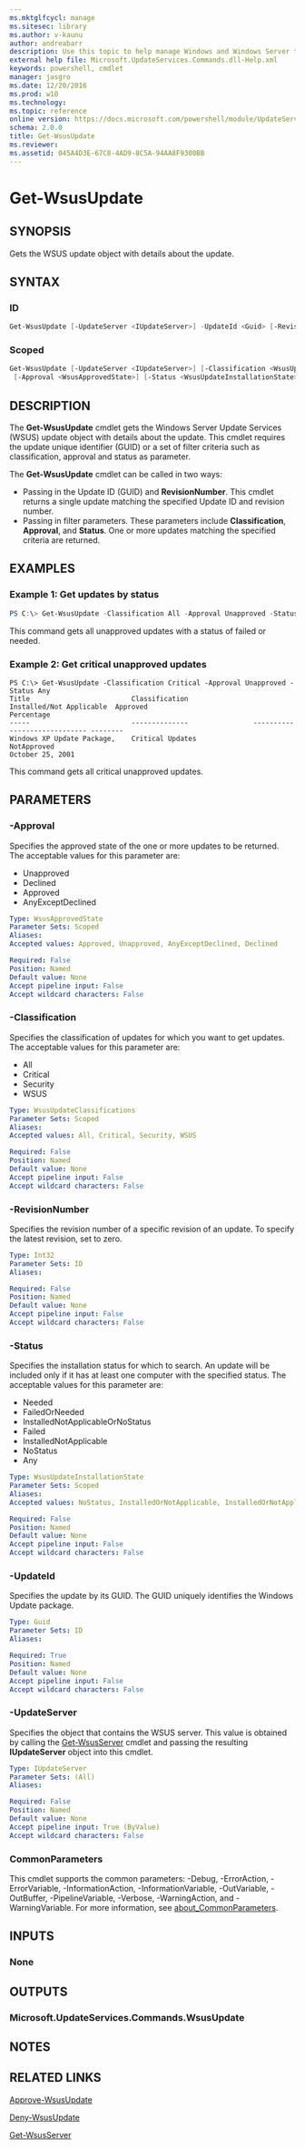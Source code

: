 ```yaml
---
ms.mktglfcycl: manage
ms.sitesec: library
ms.author: v-kaunu
author: andreabarr
description: Use this topic to help manage Windows and Windows Server technologies with Windows PowerShell.
external help file: Microsoft.UpdateServices.Commands.dll-Help.xml
keywords: powershell, cmdlet
manager: jasgro
ms.date: 12/20/2016
ms.prod: w10
ms.technology: 
ms.topic: reference
online version: https://docs.microsoft.com/powershell/module/UpdateServices/Get-WsusUpdate?view=win10-ps
schema: 2.0.0
title: Get-WsusUpdate
ms.reviewer:
ms.assetid: 045A4D3E-67C8-4AD9-8C5A-94AA8F9300BB
---
```


# Get-WsusUpdate

## SYNOPSIS

Gets the WSUS update object with details about the update.

## SYNTAX

### ID

```powershell
Get-WsusUpdate [-UpdateServer <IUpdateServer>] -UpdateId <Guid> [-RevisionNumber <Int32>] [<CommonParameters>]
```

### Scoped

```powershell
Get-WsusUpdate [-UpdateServer <IUpdateServer>] [-Classification <WsusUpdateClassifications>]
 [-Approval <WsusApprovedState>] [-Status <WsusUpdateInstallationState>] [<CommonParameters>]
```

## DESCRIPTION

The **Get-WsusUpdate** cmdlet gets the Windows Server Update Services (WSUS) update object with details about the update. This cmdlet requires the update unique identifier (GUID) or a set of filter criteria such as classification, approval and status as parameter.

The **Get-WsusUpdate** cmdlet can be called in two ways:

- Passing in the Update ID (GUID) and **RevisionNumber**. This cmdlet returns a single update matching the specified Update ID and revision number.
- Passing in filter parameters. These parameters include **Classification**, **Approval**, and **Status**. One or more updates matching the specified criteria are returned.

## EXAMPLES

### Example 1: Get updates by status

```powershell
PS C:\> Get-WsusUpdate -Classification All -Approval Unapproved -Status FailedOrNeeded
```

This command gets all unapproved updates with a status of failed or needed.

### Example 2: Get critical unapproved updates

```text
PS C:\> Get-WsusUpdate -Classification Critical -Approval Unapproved -Status Any
Title                         Classification                    Installed/Not Applicable  Approved
Percentage
-----                         --------------                ----------------------------- --------
Windows XP Update Package,    Critical Updates                                            NotApproved
October 25, 2001
```

This command gets all critical unapproved updates.

## PARAMETERS

### -Approval

Specifies the approved state of the one or more updates to be returned. The acceptable values for this parameter are:

- Unapproved
- Declined
- Approved
- AnyExceptDeclined

```yaml
Type: WsusApprovedState
Parameter Sets: Scoped
Aliases:
Accepted values: Approved, Unapproved, AnyExceptDeclined, Declined

Required: False
Position: Named
Default value: None
Accept pipeline input: False
Accept wildcard characters: False
```

### -Classification

Specifies the classification of updates for which you want to get updates. The acceptable values for this parameter are:

- All
- Critical
- Security
- WSUS

```yaml
Type: WsusUpdateClassifications
Parameter Sets: Scoped
Aliases:
Accepted values: All, Critical, Security, WSUS

Required: False
Position: Named
Default value: None
Accept pipeline input: False
Accept wildcard characters: False
```

### -RevisionNumber

Specifies the revision number of a specific revision of an update. To specify the latest revision, set to zero.

```yaml
Type: Int32
Parameter Sets: ID
Aliases:

Required: False
Position: Named
Default value: None
Accept pipeline input: False
Accept wildcard characters: False
```

### -Status

Specifies the installation status for which to search. An update will be included only if it has at least one computer with the specified status. The acceptable values for this parameter are:

- Needed
- FailedOrNeeded
- InstalledNotApplicableOrNoStatus
- Failed
- InstalledNotApplicable
- NoStatus
- Any

```yaml
Type: WsusUpdateInstallationState
Parameter Sets: Scoped
Aliases:
Accepted values: NoStatus, InstalledOrNotApplicable, InstalledOrNotApplicableOrNoStatus, Failed, Needed, FailedOrNeeded, Any

Required: False
Position: Named
Default value: None
Accept pipeline input: False
Accept wildcard characters: False
```

### -UpdateId

Specifies the update by its GUID. The GUID uniquely identifies the Windows Update package.

```yaml
Type: Guid
Parameter Sets: ID
Aliases:

Required: True
Position: Named
Default value: None
Accept pipeline input: False
Accept wildcard characters: False
```

### -UpdateServer

Specifies the object that contains the WSUS server. This value is obtained by calling the [Get-WsusServer](./Get-WsusServer.md) cmdlet and passing the resulting **IUpdateServer** object into this cmdlet.

```yaml
Type: IUpdateServer
Parameter Sets: (All)
Aliases:

Required: False
Position: Named
Default value: None
Accept pipeline input: True (ByValue)
Accept wildcard characters: False
```

### CommonParameters

This cmdlet supports the common parameters: -Debug, -ErrorAction, -ErrorVariable, -InformationAction, -InformationVariable, -OutVariable, -OutBuffer, -PipelineVariable, -Verbose, -WarningAction, and -WarningVariable. For more information, see [about_CommonParameters](http://go.microsoft.com/fwlink/?LinkID=113216).

## INPUTS

### None

## OUTPUTS

### Microsoft.UpdateServices.Commands.WsusUpdate

## NOTES

## RELATED LINKS

[Approve-WsusUpdate](./Approve-WsusUpdate.md)

[Deny-WsusUpdate](./Deny-WsusUpdate.md)

[Get-WsusServer](./Get-WsusServer.md)
